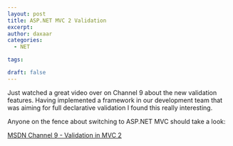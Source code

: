 ```yaml
---
layout: post
title: ASP.NET MVC 2 Validation
excerpt: 
author: daxaar
categories:
  - NET

tags:

draft: false
---
```

Just watched a great video over on Channel 9 about the new validation features.  Having implemented a framework in our development team that was aiming for full declarative validation I found this really interesting.

Anyone on the fence about switching to ASP.NET MVC should take a look:

<a href="http://channel9.msdn.com/shows/10-4/10-4-Episode-37-Leveraging-Model-Metadata-and-Validation-with-ASPNET-MVC2/" target="__new">MSDN Channel 9 - Validation in MVC 2</a>

